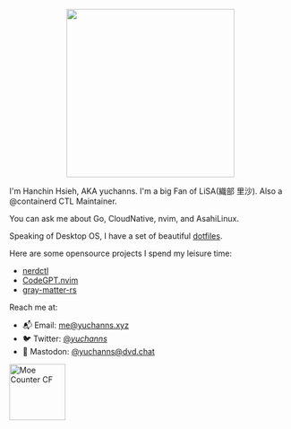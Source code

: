 <p align="center">
<img src="https://yuchanns.xyz/images/LiSA2.webp" width=300 />
</p>

I'm Hanchin Hsieh, AKA yuchanns. I'm a big Fan of LiSA(織部 里沙). Also a @containerd CTL Maintainer.

You can ask me about Go, CloudNative, nvim, and AsahiLinux.

Speaking of Desktop OS, I have a set of beautiful [dotfiles](https://github.com/yuchanns/dotfiles).

Here are some opensource projects I spend my leisure time:
- [nerdctl](https://github.com/containerd/nerdctl)
- [CodeGPT.nvim](https://github.com/dpayne/CodeGPT.nvim)
- [gray-matter-rs](https://github.com/the-alchemists-of-arland/gray-matter-rs)

Reach me at:
- 📬 Email: [me@yuchanns.xyz](mailto:me@yuchanns.xyz)
- 🐦 Twitter: [@_yuchanns_](https://twitter.com/_yuchanns_)
- 🐘 Mastodon: [@yuchanns@dvd.chat](https://dvd.chat/@yuchanns)

<img height="100" src="https://musume.yuchanns.xyz/yuchanns:home" alt="Moe Counter CF">

